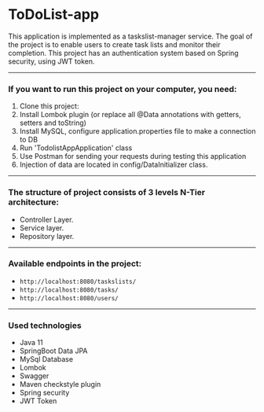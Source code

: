 # ToDoList-app

This application is implemented as a taskslist-manager service.
The goal of the project is to enable users to create task lists and monitor their completion.
This project has an authentication system based on Spring security, using JWT token.
- --

### If you want to run this project on your computer, you need:
1. Clone this project:
2. Install Lombok plugin (or replace all @Data annotations with getters, setters and toString)
3. Install MySQL, configure application.properties file to make a connection to DB
4. Run 'TodolistAppApplication' class
5. Use Postman for sending your requests during testing this application
6. Injection of data are located in config/DataInitializer class.
- --

### The structure of project consists of 3 levels N-Tier architecture:
* Controller Layer.
* Service layer.
* Repository layer.
- --

### Available endpoints in the project:
- `http://localhost:8080/taskslists/` 
- `http://localhost:8080/tasks/` 
- `http://localhost:8080/users/`
- --

### Used technologies
- Java 11
- SpringBoot Data JPA
- MySql Database
- Lombok
- Swagger
- Maven checkstyle plugin
- Spring security
- JWT Token
